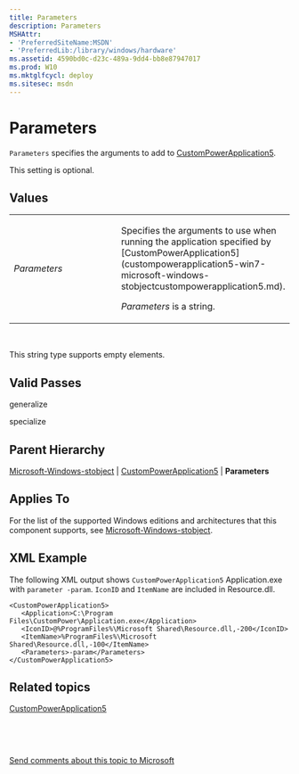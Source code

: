 ```yaml
---
title: Parameters
description: Parameters
MSHAttr:
- 'PreferredSiteName:MSDN'
- 'PreferredLib:/library/windows/hardware'
ms.assetid: 4590bd0c-d23c-489a-9dd4-bb8e87947017
ms.prod: W10
ms.mktglfcycl: deploy
ms.sitesec: msdn
---
```


# Parameters


`Parameters` specifies the arguments to add to [CustomPowerApplication5](custompowerapplication5-win7-microsoft-windows-stobjectcustompowerapplication5.md).

This setting is optional.

## Values


<table>
<colgroup>
<col width="50%" />
<col width="50%" />
</colgroup>
<tbody>
<tr class="odd">
<td><p><em>Parameters</em></p></td>
<td><p>Specifies the arguments to use when running the application specified by [CustomPowerApplication5](custompowerapplication5-win7-microsoft-windows-stobjectcustompowerapplication5.md).</p>
<p><em>Parameters</em> is a string.</p></td>
</tr>
</tbody>
</table>

 

This string type supports empty elements.

## Valid Passes


generalize

specialize

## Parent Hierarchy


[Microsoft-Windows-stobject](microsoft-windows-stobject-win7-microsoft-windows-stobject.md) | [CustomPowerApplication5](custompowerapplication5-win7-microsoft-windows-stobjectcustompowerapplication5.md) | **Parameters**

## Applies To


For the list of the supported Windows editions and architectures that this component supports, see [Microsoft-Windows-stobject](microsoft-windows-stobject-win7-microsoft-windows-stobject.md).

## XML Example


The following XML output shows `CustomPowerApplication5` Application.exe with `parameter -param`. `IconID` and `ItemName` are included in Resource.dll.

``` syntax
<CustomPowerApplication5>
   <Application>C:\Program Files\CustomPower\Application.exe</Application>
   <IconID>@%ProgramFiles%\Microsoft Shared\Resource.dll,-200</IconID>
   <ItemName>%ProgramFiles%\Microsoft Shared\Resource.dll,-100</ItemName>
   <Parameters>-param</Parameters>
</CustomPowerApplication5>
```

## Related topics


[CustomPowerApplication5](custompowerapplication5-win7-microsoft-windows-stobjectcustompowerapplication5.md)

 

 

[Send comments about this topic to Microsoft](mailto:wsddocfb@microsoft.com?subject=Documentation%20feedback%20%5Bp_unattend\p_unattend%5D:%20Parameters%20%20RELEASE:%20%2810/3/2016%29&body=%0A%0APRIVACY%20STATEMENT%0A%0AWe%20use%20your%20feedback%20to%20improve%20the%20documentation.%20We%20don't%20use%20your%20email%20address%20for%20any%20other%20purpose,%20and%20we'll%20remove%20your%20email%20address%20from%20our%20system%20after%20the%20issue%20that%20you're%20reporting%20is%20fixed.%20While%20we're%20working%20to%20fix%20this%20issue,%20we%20might%20send%20you%20an%20email%20message%20to%20ask%20for%20more%20info.%20Later,%20we%20might%20also%20send%20you%20an%20email%20message%20to%20let%20you%20know%20that%20we've%20addressed%20your%20feedback.%0A%0AFor%20more%20info%20about%20Microsoft's%20privacy%20policy,%20see%20http://privacy.microsoft.com/default.aspx. "Send comments about this topic to Microsoft")





